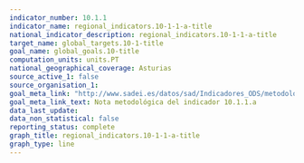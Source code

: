 ```yaml
---
indicator_number: 10.1.1
indicator_name: regional_indicators.10-1-1-a-title
national_indicator_description: regional_indicators.10-1-1-a-title
target_name: global_targets.10-1-title
goal_name: global_goals.10-title
computation_units: units.PT
national_geographical_coverage: Asturias
source_active_1: false
source_organisation_1:  
goal_meta_link: "http://www.sadei.es/datos/sad/Indicadores_ODS/metodologia/10.1.1.a.pdf"
goal_meta_link_text: Nota metodológica del indicador 10.1.1.a
data_last_update:  
data_non_statistical: false
reporting_status: complete
graph_title: regional_indicators.10-1-1-a-title
graph_type: line
---
```

